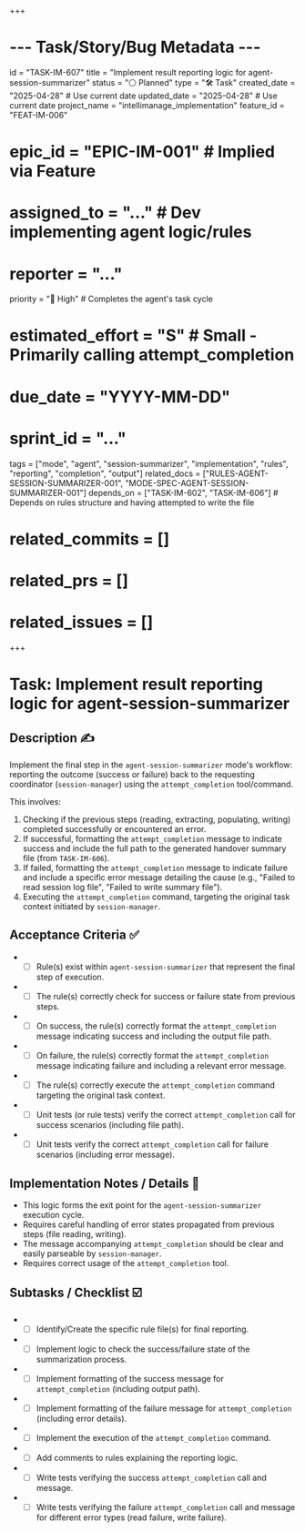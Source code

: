 +++
# --- Task/Story/Bug Metadata ---
id = "TASK-IM-607"
title = "Implement result reporting logic for agent-session-summarizer"
status = "⚪️ Planned"
type = "🛠️ Task"
created_date = "2025-04-28" # Use current date
updated_date = "2025-04-28" # Use current date
project_name = "intellimanage_implementation"
feature_id = "FEAT-IM-006"
# epic_id = "EPIC-IM-001" # Implied via Feature
# assigned_to = "..." # Dev implementing agent logic/rules
# reporter = "..."
priority = "🔼 High" # Completes the agent's task cycle
# estimated_effort = "S" # Small - Primarily calling attempt_completion
# due_date = "YYYY-MM-DD"
# sprint_id = "..."
tags = ["mode", "agent", "session-summarizer", "implementation", "rules", "reporting", "completion", "output"]
related_docs = ["RULES-AGENT-SESSION-SUMMARIZER-001", "MODE-SPEC-AGENT-SESSION-SUMMARIZER-001"]
depends_on = ["TASK-IM-602", "TASK-IM-606"] # Depends on rules structure and having attempted to write the file
# related_commits = []
# related_prs = []
# related_issues = []
+++

# Task: Implement result reporting logic for agent-session-summarizer

## Description ✍️

Implement the final step in the `agent-session-summarizer` mode's workflow: reporting the outcome (success or failure) back to the requesting coordinator (`session-manager`) using the `attempt_completion` tool/command.

This involves:
1.  Checking if the previous steps (reading, extracting, populating, writing) completed successfully or encountered an error.
2.  If successful, formatting the `attempt_completion` message to indicate success and include the full path to the generated handover summary file (from `TASK-IM-606`).
3.  If failed, formatting the `attempt_completion` message to indicate failure and include a specific error message detailing the cause (e.g., "Failed to read session log file", "Failed to write summary file").
4.  Executing the `attempt_completion` command, targeting the original task context initiated by `session-manager`.

## Acceptance Criteria ✅

*   - [ ] Rule(s) exist within `agent-session-summarizer` that represent the final step of execution.
*   - [ ] The rule(s) correctly check for success or failure state from previous steps.
*   - [ ] On success, the rule(s) correctly format the `attempt_completion` message indicating success and including the output file path.
*   - [ ] On failure, the rule(s) correctly format the `attempt_completion` message indicating failure and including a relevant error message.
*   - [ ] The rule(s) correctly execute the `attempt_completion` command targeting the original task context.
*   - [ ] Unit tests (or rule tests) verify the correct `attempt_completion` call for success scenarios (including file path).
*   - [ ] Unit tests verify the correct `attempt_completion` call for failure scenarios (including error message).

## Implementation Notes / Details 📝

*   This logic forms the exit point for the `agent-session-summarizer` execution cycle.
*   Requires careful handling of error states propagated from previous steps (file reading, writing).
*   The message accompanying `attempt_completion` should be clear and easily parseable by `session-manager`.
*   Requires correct usage of the `attempt_completion` tool.

## Subtasks / Checklist ☑️

*   - [ ] Identify/Create the specific rule file(s) for final reporting.
*   - [ ] Implement logic to check the success/failure state of the summarization process.
*   - [ ] Implement formatting of the success message for `attempt_completion` (including output path).
*   - [ ] Implement formatting of the failure message for `attempt_completion` (including error details).
*   - [ ] Implement the execution of the `attempt_completion` command.
*   - [ ] Add comments to rules explaining the reporting logic.
*   - [ ] Write tests verifying the success `attempt_completion` call and message.
*   - [ ] Write tests verifying the failure `attempt_completion` call and message for different error types (read failure, write failure).
